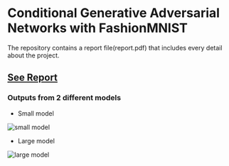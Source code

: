 # Conditional Generative Adversarial Networks with FashionMNIST
The repository contains a report file(report.pdf) that includes every detail about the project.

## [See Report](https://github.com/aerarslan/Conditional-Generative-Adversarial-Networks-with-FashionMNIST/blob/master/report.pdf)

### Outputs from 2 different models
* Small model

![small model](https://raw.githubusercontent.com/burlakorkmaz/Conditional-Generative-Adversarial-Networks-with-FashionMNIST/master/Generator_X_Output.jpg)

* Large model

![large model](https://raw.githubusercontent.com/burlakorkmaz/Conditional-Generative-Adversarial-Networks-with-FashionMNIST/master/Generator_Y_Output.jpg)
